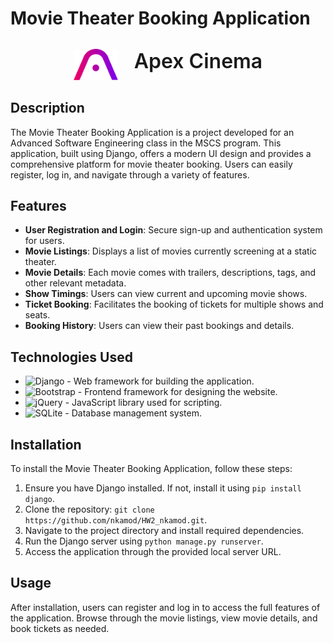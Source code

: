 # Movie Theater Booking Application

<p style="font-size: 2rem; font-weight:600; display: flex; gap: 10px; justify-content: center;">
<img height="50px" src="https://github.com/nkamod/HW2_nkamod/raw/main/movie_theater_booking/static/assets/apex_icon.svg"> &nbsp;
Apex Cinema
</p>


## Description
The Movie Theater Booking Application is a project developed for an Advanced Software Engineering class in the MSCS program. This application, built using Django, offers a modern UI design and provides a comprehensive platform for movie theater booking. Users can easily register, log in, and navigate through a variety of features.

## Features
- **User Registration and Login**: Secure sign-up and authentication system for users.
- **Movie Listings**: Displays a list of movies currently screening at a static theater.
- **Movie Details**: Each movie comes with trailers, descriptions, tags, and other relevant metadata.
- **Show Timings**: Users can view current and upcoming movie shows.
- **Ticket Booking**: Facilitates the booking of tickets for multiple shows and seats.
- **Booking History**: Users can view their past bookings and details.

## Technologies Used
- ![Django](https://img.shields.io/badge/Django-092E20?style=for-the-badge&logo=django&logoColor=green) - Web framework for building the application.
- ![Bootstrap](https://img.shields.io/badge/Bootstrap-563D7C?style=for-the-badge&logo=bootstrap&logoColor=white) - Frontend framework for designing the website.
- ![jQuery](https://img.shields.io/badge/jQuery-0769AD?style=for-the-badge&logo=jquery&logoColor=white) - JavaScript library used for scripting.
- ![SQLite](https://img.shields.io/badge/SQLite-07405E?style=for-the-badge&logo=sqlite&logoColor=white) - Database management system.

## Installation
To install the Movie Theater Booking Application, follow these steps:
1. Ensure you have Django installed. If not, install it using `pip install django`.
2. Clone the repository: `git clone https://github.com/nkamod/HW2_nkamod.git`.
3. Navigate to the project directory and install required dependencies.
4. Run the Django server using `python manage.py runserver`.
5. Access the application through the provided local server URL.

## Usage
After installation, users can register and log in to access the full features of the application. Browse through the movie listings, view movie details, and book tickets as needed.
